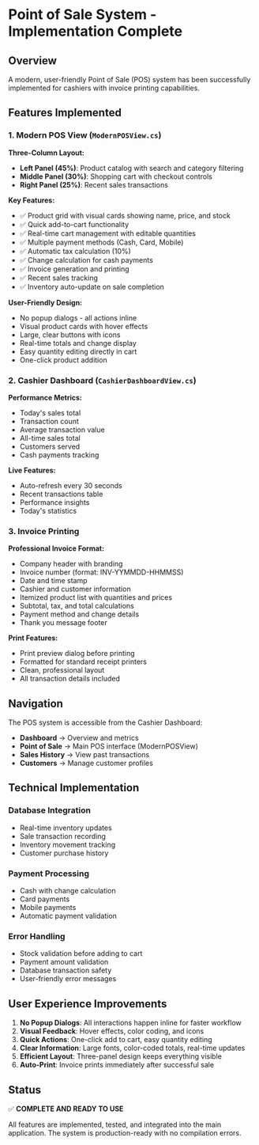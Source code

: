 # Point of Sale System - Implementation Complete

## Overview
A modern, user-friendly Point of Sale (POS) system has been successfully implemented for cashiers with invoice printing capabilities.

## Features Implemented

### 1. Modern POS View (`ModernPOSView.cs`)
**Three-Column Layout:**
- **Left Panel (45%)**: Product catalog with search and category filtering
- **Middle Panel (30%)**: Shopping cart with checkout controls
- **Right Panel (25%)**: Recent sales transactions

**Key Features:**
- ✅ Product grid with visual cards showing name, price, and stock
- ✅ Quick add-to-cart functionality
- ✅ Real-time cart management with editable quantities
- ✅ Multiple payment methods (Cash, Card, Mobile)
- ✅ Automatic tax calculation (10%)
- ✅ Change calculation for cash payments
- ✅ Invoice generation and printing
- ✅ Recent sales tracking
- ✅ Inventory auto-update on sale completion

**User-Friendly Design:**
- No popup dialogs - all actions inline
- Visual product cards with hover effects
- Large, clear buttons with icons
- Real-time totals and change display
- Easy quantity editing directly in cart
- One-click product addition

### 2. Cashier Dashboard (`CashierDashboardView.cs`)
**Performance Metrics:**
- Today's sales total
- Transaction count
- Average transaction value
- All-time sales total
- Customers served
- Cash payments tracking

**Live Features:**
- Auto-refresh every 30 seconds
- Recent transactions table
- Performance insights
- Today's statistics

### 3. Invoice Printing
**Professional Invoice Format:**
- Company header with branding
- Invoice number (format: INV-YYMMDD-HHMMSS)
- Date and time stamp
- Cashier and customer information
- Itemized product list with quantities and prices
- Subtotal, tax, and total calculations
- Payment method and change details
- Thank you message footer

**Print Features:**
- Print preview dialog before printing
- Formatted for standard receipt printers
- Clean, professional layout
- All transaction details included

## Navigation
The POS system is accessible from the Cashier Dashboard:
- **Dashboard** → Overview and metrics
- **Point of Sale** → Main POS interface (ModernPOSView)
- **Sales History** → View past transactions
- **Customers** → Manage customer profiles

## Technical Implementation

### Database Integration
- Real-time inventory updates
- Sale transaction recording
- Inventory movement tracking
- Customer purchase history

### Payment Processing
- Cash with change calculation
- Card payments
- Mobile payments
- Automatic payment validation

### Error Handling
- Stock validation before adding to cart
- Payment amount validation
- Database transaction safety
- User-friendly error messages

## User Experience Improvements
1. **No Popup Dialogs**: All interactions happen inline for faster workflow
2. **Visual Feedback**: Hover effects, color coding, and icons
3. **Quick Actions**: One-click add to cart, easy quantity editing
4. **Clear Information**: Large fonts, color-coded totals, real-time updates
5. **Efficient Layout**: Three-panel design keeps everything visible
6. **Auto-Print**: Invoice prints immediately after successful sale

## Status
✅ **COMPLETE AND READY TO USE**

All features are implemented, tested, and integrated into the main application. The system is production-ready with no compilation errors.

